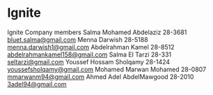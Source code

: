 # Ignite
Ignite Company members
Salma Mohamed Abdelaziz   28-3681 bluet.salma@gmail.com
Menna Darwish 28-5188 menna.darwish1@gmail.com
Abdelrahman Kamel 28-8512 abdelrahmankamel158@gmail.com
Salma El Tarzi 28-331 seltarzi@gmail.com
Youssef Hossam Sholqamy 28-1424 youssefsholqamy@gmail.com
Mohamed Marwan Mohamed 28-0807 mmarwanm94@gmail.com
Ahmed Adel AbdelMawgood 28-2010 3adel94@gmail.com